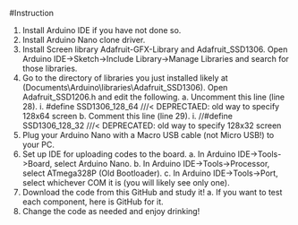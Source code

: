 #Instruction
1.	Install Arduino IDE if you have not done so.
2.	Install Arduino Nano clone driver.
3.	Install Screen library Adafruit-GFX-Library and Adafruit_SSD1306. Open Arduino IDE->Sketch->Include Library->Manage Libraries and search for those libraries.
4.	Go to the directory of libraries you just installed likely at (Documents\Arduino\libraries\Adafruit_SSD1306\). Open Adafruit_SSD1206.h and edit the following.
a.	Uncomment this line (line 28).
i.	#define SSD1306_128_64 ///< DEPRECTAED: old way to specify 128x64 screen
b.	Comment this line (line 29).
i.	//#define SSD1306_128_32   ///< DEPRECATED: old way to specify 128x32 screen
5.	Plug your Arduino Nano with a Macro USB cable (not Micro USB!) to your PC. 
6.	Set up IDE for uploading codes to the board.
a.	In Arduino IDE->Tools->Board, select Arduino Nano.
b.	In Arduino IDE->Tools->Processor, select ATmega328P (Old Bootloader).
c.	In Arduino IDE->Tools->Port, select whichever COM it is (you will likely see only one).
7.	Download the code from this GitHub and study it!
a.	If you want to test each component, here is GitHub for it.
8.	Change the code as needed and enjoy drinking!
